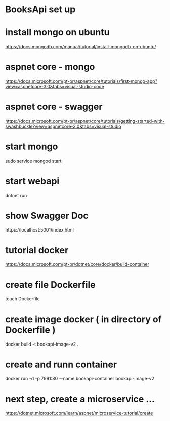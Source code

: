 # BooksApi set up

# install mongo on ubuntu
https://docs.mongodb.com/manual/tutorial/install-mongodb-on-ubuntu/

# aspnet core - mongo
https://docs.microsoft.com/pt-br/aspnet/core/tutorials/first-mongo-app?view=aspnetcore-3.0&tabs=visual-studio-code

# aspnet core - swagger
https://docs.microsoft.com/pt-br/aspnet/core/tutorials/getting-started-with-swashbuckle?view=aspnetcore-3.0&tabs=visual-studio

# start mongo
sudo service mongod start

# start webapi
dotnet run

# show Swagger Doc
https://localhost:5001/index.html

# tutorial docker
https://docs.microsoft.com/pt-br/dotnet/core/docker/build-container

# create file Dockerfile
touch Dockerfile

# create image docker ( in directory of Dockerfile )
docker build -t bookapi-image-v2 .

# create and runn container
docker run -d -p 7991:80 --name bookapi-container bookapi-image-v2

# next step, create a microservice ...
https://dotnet.microsoft.com/learn/aspnet/microservice-tutorial/create

